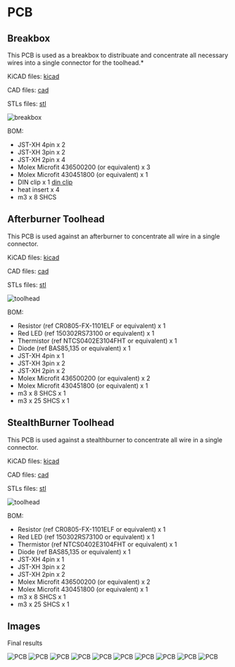 # PCB

## Breakbox

This PCB is used as a breakbox to distribuate and concentrate all necessary wires into a single connector for the toolhead.*

KiCAD files: [kicad](./KiCad/breakbox/)

CAD files: [cad](./CAD/breakbox/)

STLs files: [stl](./STL/breakbox/)

![breakbox](./Images/breakbox_pcb.png)

BOM:
- JST-XH 4pin x 2
- JST-XH 3pin x 2
- JST-XH 2pin x 4
- Molex Microfit 436500200 (or equivalent) x 3
- Molex Microfit 430451800 (or equivalent) x 1
- DIN clip x 1 [din clip](https://github.com/VoronDesign/Voron-2/blob/Voron2.4/STLs/Electronics_Bay/pcb_din_clip_x3.stl)
- heat insert x 4
- m3 x 8 SHCS

## Afterburner Toolhead

This PCB is used against an afterburner to concentrate all wire in a single connector.

KiCAD files: [kicad](./KiCad/toolhead/vanilla_afterburner/)

CAD files: [cad](./CAD/toolhead/vanilla_afterburner/)

STLs files: [stl](./STL/toolhead/vanilla_afterburner/)

![toolhead](./Images/toolhead_afterburner_pcb.png)

BOM:
- Resistor (ref CR0805-FX-1101ELF or equivalent) x 1
- Red LED (ref 150302RS73100 or equivalent) x 1
- Thermistor (ref NTCS0402E3104FHT or equivalent) x 1
- Diode (ref BAS85,135 or equivalent) x 1
- JST-XH 4pin x 1
- JST-XH 3pin x 2
- JST-XH 2pin x 2
- Molex Microfit 436500200 (or equivalent) x 2
- Molex Microfit 430451800 (or equivalent) x 1
- m3 x 8 SHCS x 1
- m3 x 25 SHCS x 1

## StealthBurner Toolhead

This PCB is used against a stealthburner to concentrate all wire in a single connector.

KiCAD files: [kicad](./KiCad/toolhead/stealthburner/one_pcb/)

CAD files: [cad](./CAD/toolhead/stealthburner/)

STLs files: [stl](./STL/toolhead/stealthburner/)

![toolhead](./Images/toolhead_stealthburner_pcb.png)

BOM:
- Resistor (ref CR0805-FX-1101ELF or equivalent) x 1
- Red LED (ref 150302RS73100 or equivalent) x 1
- Thermistor (ref NTCS0402E3104FHT or equivalent) x 1
- Diode (ref BAS85,135 or equivalent) x 1
- JST-XH 4pin x 1
- JST-XH 3pin x 2
- JST-XH 2pin x 2
- Molex Microfit 436500200 (or equivalent) x 2
- Molex Microfit 430451800 (or equivalent) x 1
- m3 x 8 SHCS x 1
- m3 x 25 SHCS x 1

## Images

Final results

![PCB](./Images/both_pcbs.jpg)
![PCB](./Images/preview_01.png)
![PCB](./Images/preview_02.png)
![PCB](./Images/preview_03.png)
![PCB](./Images/preview_04.png)
![PCB](./Images/preview_05.png)
![PCB](./Images/preview_06.png)
![PCB](./Images/preview_07.png)
![PCB](./Images/preview_08.png)
![PCB](./Images/preview_09.png)
